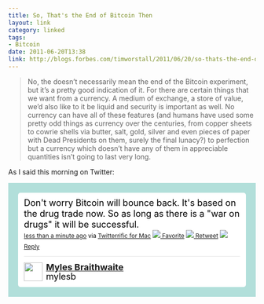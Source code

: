 ```yaml
---
title: So, That's the End of Bitcoin Then
layout: link
category: linked
tags:
- Bitcoin
date: 2011-06-20T13:38
link: http://blogs.forbes.com/timworstall/2011/06/20/so-thats-the-end-of-bitcoin-then/
---
```


> No, the doesn’t necessarily mean the end of the Bitcoin experiment, but it’s a pretty good indication of it. For there are certain things that we want from a currency. A medium of exchange, a store of value, we’d also like to it be liquid and security  is important as well. No currency can have all of these features (and humans have used some pretty odd things as currency over the centuries, from copper sheets to cowrie shells via butter, salt, gold, silver and even pieces of paper with Dead Presidents on them, surely the final lunacy?) to perfection but a currency which doesn’t have any of them in appreciable quantities isn’t going to last very long.

As I said this morning on Twitter:

<!-- http://twitter.com/mylesb/status/82806449016799232 --> <style type='text/css'>.bbpBox82806449016799232 {background:url(http://a1.twimg.com/images/themes/theme13/bg.gif) #B2DFDA;padding:20px;} p.bbpTweet{background:#fff;padding:10px 12px 10px 12px;margin:0;min-height:48px;color:#000;font-size:18px !important;line-height:22px;-moz-border-radius:5px;-webkit-border-radius:5px} p.bbpTweet span.metadata{display:block;width:100%;clear:both;margin-top:8px;padding-top:12px;height:40px;border-top:1px solid #fff;border-top:1px solid #e6e6e6} p.bbpTweet span.metadata span.author{line-height:19px} p.bbpTweet span.metadata span.author img{float:left;margin:0 7px 0 0px;width:38px;height:38px} p.bbpTweet a:hover{text-decoration:underline}p.bbpTweet span.timestamp{font-size:12px;display:block}</style> <div class='bbpBox82806449016799232'><p class='bbpTweet'>Don't worry Bitcoin will bounce back. It's based on the drug trade now. So as long as there is a "war on drugs" it will be successful.<span class='timestamp'><a title='Mon Jun 20 13:46:10 +0000 2011' href='http://twitter.com/mylesb/status/82806449016799232'>less than a minute ago</a> via <a href="http://twitterrific.com" rel="nofollow">Twitterrific for Mac</a> <a href='http://twitter.com/intent/favorite?tweet_id=82806449016799232'><img src='http://si0.twimg.com/images/dev/cms/intents/icons/favorite.png' /> Favorite</a> <a href='http://twitter.com/intent/retweet?tweet_id=82806449016799232'><img src='http://si0.twimg.com/images/dev/cms/intents/icons/retweet.png' /> Retweet</a> <a href='http://twitter.com/intent/tweet?in_reply_to=82806449016799232'><img src='http://si0.twimg.com/images/dev/cms/intents/icons/reply.png' /> Reply</a></span><span class='metadata'><span class='author'><a href='http://twitter.com/mylesb'><img src='http://a0.twimg.com/profile_images/1277106005/eightbit-3e8591f6-7e6c-44c0-9ee2-b7eecd5e293f_normal.png' /></a><strong><a href='http://twitter.com/mylesb'>Myles Braithwaite</a></strong><br/>mylesb</span></span></p></div> <!-- end of tweet -->